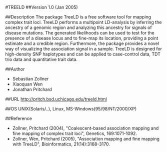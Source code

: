 #TREELD
##Version
1.0 (Jan 2005)

##Description
The package TreeLD is a free software tool for mapping complex trait loci. TreeLD performs a multipoint LD-analysis by inferring the ancestry of a genomic region and analyzing this ancestry for signals of disease mutations. The generated likelihoods can be used to test for the presence of a disease locus and to fine-map its location, providing a point estimate and a credible region. Furthermore, the package provides a novel way of visualizing the association signal in a sample. TreeLD is designed for high-density SNP haplotypes and can be applied to case-control data, TDT trio data and quantitative trait data.

##Author
* Sebastian Zollner
* Xiaoquan Wen
* Jonathan Pritchard

##URL
http://pritch.bsd.uchicago.edu/treeld.html

##OS
UNIX(Solaris/..), Linux, MS-Windows(95/98/NT/2000/XP)

##Reference
* Zollner, Pritchard (2004), "Coalescent-based association mapping and fine mapping of complex trait loci", Genetics, 169:1071-1092.
* Zollner, Wen, Pritchard (2005), "Association mapping and fine mapping with TreeLD", Bioinformatics, 21(14):3168-3170.

